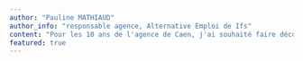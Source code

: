 ```yaml
---
author: "Pauline MATHIAUD"
author_info: "responsable agence, Alternative Emploi de Ifs"
content: "Pour les 10 ans de l'agence de Caen, j'ai souhaité faire découvrir la pratique du scribing à mes clients, proposer une animation originale et surtout avoir un beau souvenir visuel de la soirée. C'est exactement ce qu'il s'est passé, merci à Emilie !"
featured: true
---
```

